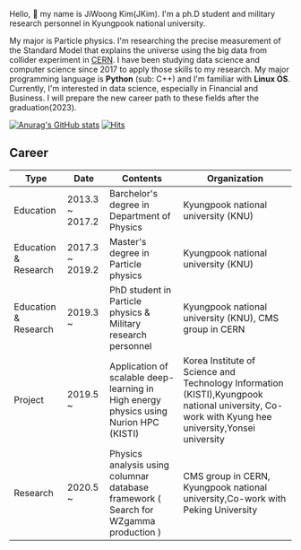 Hello, 👋 my name is JiWoong Kim(JKim). I'm a ph.D student and military research personnel in Kyungpook national university.

My major is Particle physics. I'm researching the precise measurement of the Standard Model that explains the universe using the big data from collider experiment in [CERN](https://home.cern/).
I have been studying data science and computer science since 2017 to apply those skills to my research. My major programming language is **Python** (sub: C++) and I'm familiar with **Linux OS**. Currently, I'm interested in data science, especially in Financial and Business. I will prepare the new career path to these fields after the graduation(2023).

[![Anurag's GitHub stats](https://github-readme-stats.vercel.app/api?username=ico1036)](https://github.com/anuraghazra/github-readme-stats)
[![Hits](https://hits.seeyoufarm.com/api/count/incr/badge.svg?url=https%3A%2F%2Fgithub.com%2Fico1036&count_bg=%2379C83D&title_bg=%23555555&icon=&icon_color=%23E7E7E7&title=hits&edge_flat=false)](https://hits.seeyoufarm.com)


## Career


| Type                 | Date            | Contents                                                                               | Organization                                                                                                                                      |
|----------------------|-----------------|----------------------------------------------------------------------------------------|---------------------------------------------------------------------------------------------------------------------------------------------------|
| Education            | 2013.3 ~ 2017.2 | Barchelor's degree in Department of Physics                                            | Kyungpook national university (KNU)                                                                                                               |
| Education & Research | 2017.3 ~ 2019.2 | Master's degree in Particle physics                                                    | Kyungpook national university (KNU)                                                                                                               |
| Education & Research | 2019.3 ~        | PhD student in Particle physics & Military research personnel                          | Kyungpook national university (KNU), CMS group in CERN                                                                                             |
| Project              | 2019.5 ~        | Application of scalable deep-learning in High energy physics using Nurion HPC (KISTI)  | Korea Institute of Science and Technology Information (KISTI),Kyungpook national university, Co-work with  Kyung hee university,Yonsei university |
| Research             | 2020.5 ~        | Physics analysis using columnar database framework ( Search for WZgamma production )   | CMS group in CERN, Kyungpook national university,Co-work with Peking University                                                                   |

